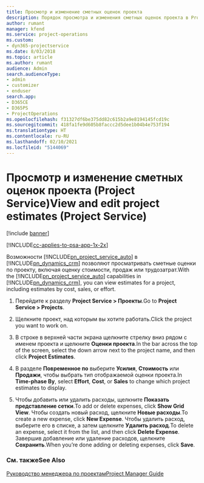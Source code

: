 ```yaml
---
title: Просмотр и изменение сметных оценок проекта
description: Порядок просмотра и изменения сметных оценок проекта в Project Service
author: rumant
manager: kfend
ms.service: project-operations
ms.custom:
- dyn365-projectservice
ms.date: 8/03/2018
ms.topic: article
ms.author: rumant
audience: Admin
search.audienceType:
- admin
- customizer
- enduser
search.app:
- D365CE
- D365PS
- ProjectOperations
ms.openlocfilehash: f31327df6be375dd82c615b2a9e8194145fcd19c
ms.sourcegitcommit: 418fa1fe9d605b8faccc2d5dee1b04b4e753f194
ms.translationtype: HT
ms.contentlocale: ru-RU
ms.lasthandoff: 02/10/2021
ms.locfileid: "5144069"
---
```

# <a name="view-and-edit-project-estimates-project-service"></a><span data-ttu-id="1b4e6-103">Просмотр и изменение сметных оценок проекта (Project Service)</span><span class="sxs-lookup"><span data-stu-id="1b4e6-103">View and edit project estimates (Project Service)</span></span>

[!include [banner](../includes/psa-now-project-operations.md)]

[!INCLUDE[cc-applies-to-psa-app-1x-2x](../includes/cc-applies-to-psa-app-1x-2x.md)]

<span data-ttu-id="1b4e6-104">Возможности [!INCLUDE[pn_project_service_auto](../includes/pn-project-service-auto.md)] в [!INCLUDE[pn_dynamics_crm](../includes/pn-dynamics-crm.md)] позволяют просматривать сметные оценки по проекту, включая оценку стоимости, продаж или трудозатрат.</span><span class="sxs-lookup"><span data-stu-id="1b4e6-104">With the [!INCLUDE[pn_project_service_auto](../includes/pn-project-service-auto.md)] capabilities in [!INCLUDE[pn_dynamics_crm](../includes/pn-dynamics-crm.md)], you can view estimates for a project, including estimates by cost, sales, or effort.</span></span>  
  
1.  <span data-ttu-id="1b4e6-105">Перейдите к разделу **Project Service > Проекты**.</span><span class="sxs-lookup"><span data-stu-id="1b4e6-105">Go to **Project Service > Projects**.</span></span>  
  
2.  <span data-ttu-id="1b4e6-106">Щелкните проект, над которым вы хотите работать.</span><span class="sxs-lookup"><span data-stu-id="1b4e6-106">Click the project you want to work on.</span></span>  
  
3.  <span data-ttu-id="1b4e6-107">В строке в верхней части экрана щелкните стрелку вниз рядом с именем проекта и щелкните **Оценки проекта**.</span><span class="sxs-lookup"><span data-stu-id="1b4e6-107">In the bar across the top of the screen, select the down arrow next to the project name, and then click **Project Estimates**.</span></span>  
  
4.  <span data-ttu-id="1b4e6-108">В разделе **Повременное по** выберите **Усилия**, **Стоимость** или **Продажи**, чтобы выбрать тип отображаемой оценки проекта.</span><span class="sxs-lookup"><span data-stu-id="1b4e6-108">In **Time-phase By**, select **Effort**, **Cost**, or **Sales** to change which project estimates to display.</span></span>  
  
5.  <span data-ttu-id="1b4e6-109">Чтобы добавить или удалить расходы, щелкните **Показать представление сетки**.</span><span class="sxs-lookup"><span data-stu-id="1b4e6-109">To add or delete expenses, click **Show Grid View**.</span></span> <span data-ttu-id="1b4e6-110">Чтобы создать новый расход, щелкните **Новые расходы**.</span><span class="sxs-lookup"><span data-stu-id="1b4e6-110">To create a new expense, click **New Expense**.</span></span> <span data-ttu-id="1b4e6-111">Чтобы удалить расход, выберите его в списке, а затем щелкните **Удалить расход**.</span><span class="sxs-lookup"><span data-stu-id="1b4e6-111">To delete an expense, select it from the list, and then click **Delete Expense**.</span></span> <span data-ttu-id="1b4e6-112">Завершив добавление или удаление расходов, щелкните **Сохранить**.</span><span class="sxs-lookup"><span data-stu-id="1b4e6-112">When you’re done adding or deleting expenses, click **Save**.</span></span>  
  
### <a name="see-also"></a><span data-ttu-id="1b4e6-113">См. также</span><span class="sxs-lookup"><span data-stu-id="1b4e6-113">See Also</span></span>  
 [<span data-ttu-id="1b4e6-114">Руководство менеджера по проектам</span><span class="sxs-lookup"><span data-stu-id="1b4e6-114">Project Manager Guide</span></span>](../psa/project-manager-guide.md)
